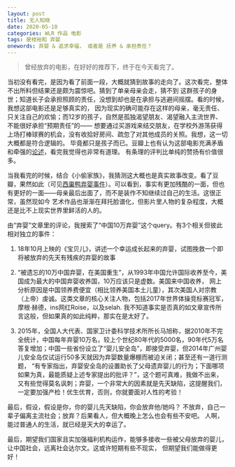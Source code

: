 ```yaml
---
layout: post
title: 无人知晓
date: 2020-05-10
categories: WLR 作品 电影 
tags: 是枝裕和 弃婴
onewords: 弃婴 & 追求幸福， 或者是 抚养 & 承担责任？
---
```

> 曾经放弃的电影，在好好的推荐下，终于在今天看完了。

当初没有看完，是因为看了前面一段，大概就猜到故事的走向了。这次看完，整体不出所料但结果还是颇为震惊吧。猜到了单亲母亲会走，猜不到
这群孩子的身世；知道长子会承担照顾的责任，没想到却也是在承担与逃避间摇摆。看的时候，我想这部电影还是足够真实的，
因为现实的确可能存在这样的母亲，毫无责任、只关注自己的欢愉；而12岁的孩子，自然是孤独渴望朋友、渴望融入主流世界、不能很好承担“预期责任”的——
想要通过买游戏来结交朋友，在学校外游荡获得上场打棒球赛的机会，没有收拾好房间、疏忽了对其他成员的关照。我想，这一切大概都是符合逻辑的。
毕竟都只是孩子而已。豆瓣上也有认为这部电影充满矛盾和牵强的[论述](https://movie.douban.com/review/8900403/)，看完我觉得也非常有道理。
有条理的评判比单纯的赞扬有价值很多。

当我看完的时候，结合《小偷家族》，我猜测这大概也是真实故事改变。看了豆瓣，果然如此（可见[西巢鸭弃婴事件](https://movie.douban.com/review/4879704/)）。可以看到，事实有更加残酷的一面，但也有更好的一面——母亲最后出面了，而不是装作不知继续过自己的生活。这很正常，虽然现如今
艺术作品也渐渐在拜托脸谱化，但影片里人物的复杂程度，大概还是比不上现实世界里鲜活的人的。

由“弃婴”文章里的评论，我搜索了“中国10万弃婴”这个query。有3个相关但彼此相对独立的事件：

1. 18年10月上映的《宝贝儿》，讲述一个幸运成长起来的弃婴，试图挽救一个即将被放弃的先天有残疾的弃婴的故事

2. “被遗忘的10万中国弃婴，在美国重生”，从1993年中国允许国际收养至今，美国成为最大的中国弃婴收养国，10万应该只是虚数。美国来中国收养，
网上分析原因是中国领养费便宜（相比领养美国本土儿童），其次美国人对宗教（上帝）虔诚。这类文章的核心关注人物，包括2017年世界体操竞标赛冠军，
摩根·赫德，ins网红Roise，以及selah. 我不知道事实是否真的如文章宣传所言这般，但如果真的如此纯粹，那实在是太好了。

3. 2015年，全国人大代表、国家卫计委科学技术所所长马旭称，据2010年不完全统计，中国每年弃婴10万名，较上个世纪80年代的5000名，90年代5万名
答复增加；中国一些省份设立了“婴儿安全岛”，即接受弃婴，但2014年广州婴儿安全岛仅试运行50多天就因为弃婴数量爆棚而被迫关闭；甚至还有一道行测题，
“有专家指出，弃婴安全岛的设置助长了父母遗弃婴儿的行为；下面哪项如果为真，最能质疑上述专家提出的批评？”，这个题可真难，我做不出来，
又有些觉得莫名讽刺；弃婴，一个非常大的因素就是先天缺陷，这提醒我们，一定要加强产检！优生优育，否则，你就要面对人性的考验！

最后，假设，假设是你，你的婴儿先天缺陷，你会放弃他/她吗？ 不放弃，自己一辈子偏离主流社会；放弃？后果看人，但大概晚上怎么也会有些不安吧。
人啊，能过普通人的生活，就已经是天大的幸运了。

最后，期望我们国家且实加强福利机构运作，能够多接收一些被父母放弃的婴儿，让中国社会，远离社会达尔文。这或许短期有些不现实，
但期望我们能做得更好！